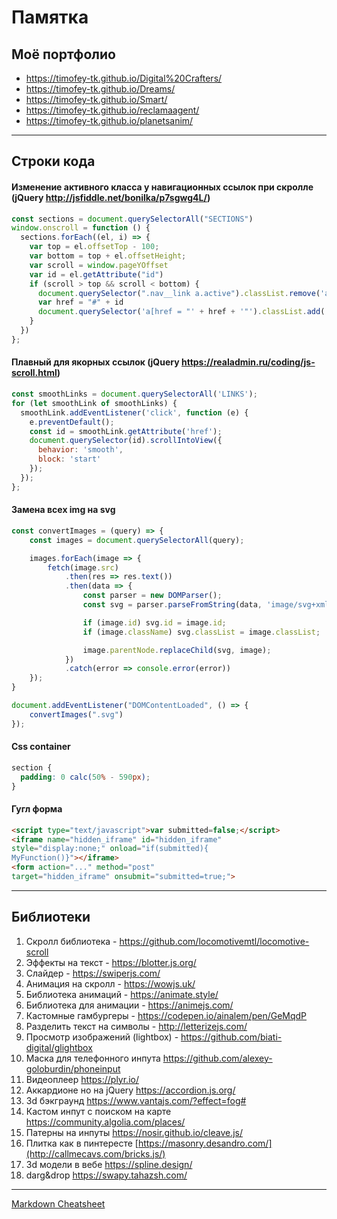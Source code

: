 # Памятка 
## Моё портфолио
* https://timofey-tk.github.io/Digital%20Crafters/
* https://timofey-tk.github.io/Dreams/
* https://timofey-tk.github.io/Smart/
* https://timofey-tk.github.io/reclamaagent/
* https://timofey-tk.github.io/planetsanim/
---
## Строки кода
#### Изменение активного класса у навигационных ссылок при скролле (jQuery http://jsfiddle.net/bonilka/p7sgwg4L/)
  ```javascript
  const sections = document.querySelectorAll("SECTIONS") 
  window.onscroll = function () {
    sections.forEach((el, i) => {
      var top = el.offsetTop - 100;
      var bottom = top + el.offsetHeight;
      var scroll = window.pageYOffset
      var id = el.getAttribute("id")
      if (scroll > top && scroll < bottom) {
        document.querySelector(".nav__link a.active").classList.remove('active')
        var href = "#" + id
        document.querySelector('a[href = "' + href + '"').classList.add('active')
      }
    })
  };
  ```
  
#### Плавный для якорных ссылок (jQuery https://realadmin.ru/coding/js-scroll.html)

```javascript
const smoothLinks = document.querySelectorAll('LINKS');
for (let smoothLink of smoothLinks) {
  smoothLink.addEventListener('click', function (e) {
    e.preventDefault();
    const id = smoothLink.getAttribute('href');
    document.querySelector(id).scrollIntoView({
      behavior: 'smooth',
      block: 'start'
    });
  });
};
````
#### Замена всех img на svg

```javascript
const convertImages = (query) => {
    const images = document.querySelectorAll(query);

    images.forEach(image => {
        fetch(image.src)
            .then(res => res.text())
            .then(data => {
                const parser = new DOMParser();
                const svg = parser.parseFromString(data, 'image/svg+xml').querySelector('svg');

                if (image.id) svg.id = image.id;
                if (image.className) svg.classList = image.classList;

                image.parentNode.replaceChild(svg, image);
            })
            .catch(error => console.error(error))
    });
}

document.addEventListener("DOMContentLoaded", () => {
    convertImages(".svg")
});

````
#### Css container

```css
section {
  padding: 0 calc(50% - 590px);
}
````

#### Гугл форма
  ```html
<script type="text/javascript">var submitted=false;</script>
<iframe name="hidden_iframe" id="hidden_iframe"
style="display:none;" onload="if(submitted){
MyFunction()}"></iframe>
<form action="..." method="post"
target="hidden_iframe" onsubmit="submitted=true;">
  ```
---
## Библиотеки
1. Cкролл библиотека - https://github.com/locomotivemtl/locomotive-scroll
2. Эффекты на текст - https://blotter.js.org/
3. Слайдер - https://swiperjs.com/
4. Анимация на скролл - https://wowjs.uk/
5. Библиотека анимаций - https://animate.style/ 
6. Библиотека для анимации - https://animejs.com/
7. Кастомные гамбургеры - https://codepen.io/ainalem/pen/GeMqdP
8. Разделить текст на символы - http://letterizejs.com/
9. Просмотр изображений (lightbox) - https://github.com/biati-digital/glightbox
10. Маска для телефонного инпута https://github.com/alexey-goloburdin/phoneinput
11. Видеоплеер https://plyr.io/
12. Аккардионе но на jQuery https://accordion.js.org/
13. 3d бэкграунд https://www.vantajs.com/?effect=fog#
14. Кастом инпут с поиском на карте https://community.algolia.com/places/
15. Патерны на инпуты https://nosir.github.io/cleave.js/
16. Плитка как в пинтересте [https://masonry.desandro.com/](http://callmecavs.com/bricks.js/)
17. 3d модели в вебе https://spline.design/
18. darg&drop https://swapy.tahazsh.com/
---
[Markdown Cheatsheet](https://github.com/adam-p/markdown-here/wiki/Markdown-Cheatsheet)

